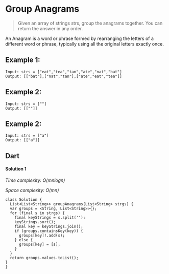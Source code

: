
# Group Anagrams
>Given an array of strings strs, group the anagrams together. You can return the answer in any order.

An Anagram is a word or phrase formed by rearranging the letters of a different word or phrase, typically using all the original letters exactly once.

## Example 1:
```
Input: strs = ["eat","tea","tan","ate","nat","bat"]
Output: [["bat"],["nat","tan"],["ate","eat","tea"]]
```
## Example 2:
```
Input: strs = [""]
Output: [[""]]
```
## Example 2:
```
Input: strs = ["a"]
Output: [["a"]]
```

## Dart
#### Solution 1

*Time complexity: O(mnlogn)*

*Space complexity: O(mn)*

```
class Solution {
  List<List<String>> groupAnagrams(List<String> strgs) {
  var groups = <String, List<String>>{};
  for (final s in strgs) {
    final keyStrings = s.split('');
    keyStrings.sort();
    final key = keyStrings.join();
    if (groups.containsKey(key)) {
      groups[key]!.add(s);
    } else {
      groups[key] = [s];
    }
  }
  return groups.values.toList();
}
}
```